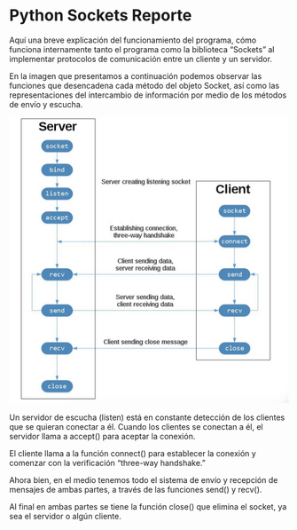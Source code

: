 # Python Sockets Reporte
Aquí una breve explicación del funcionamiento del programa, cómo funciona internamente tanto el programa como la biblioteca “Sockets” al implementar protocolos de comunicación entre un cliente y un servidor.

En la imagen que presentamos a continuación podemos observar las funciones que desencadena cada método del objeto Socket, así como las representaciones del intercambio de información por medio de los métodos de envío y escucha.

![diagrama.png](img/diagrama.png)

Un servidor de escucha (listen) está en constante detección de los clientes que se quieran conectar a él. Cuando los clientes se conectan a él, el servidor llama a accept() para aceptar la conexión.

El cliente llama a la función connect() para establecer la conexión y comenzar con la verificación “three-way handshake.”

Ahora bien, en el medio tenemos todo el sistema de envío y recepción de mensajes de ambas partes, a través de las funciones send() y recv().

Al final en ambas partes se tiene la función close() que elimina el socket, ya sea el servidor o algún cliente.
